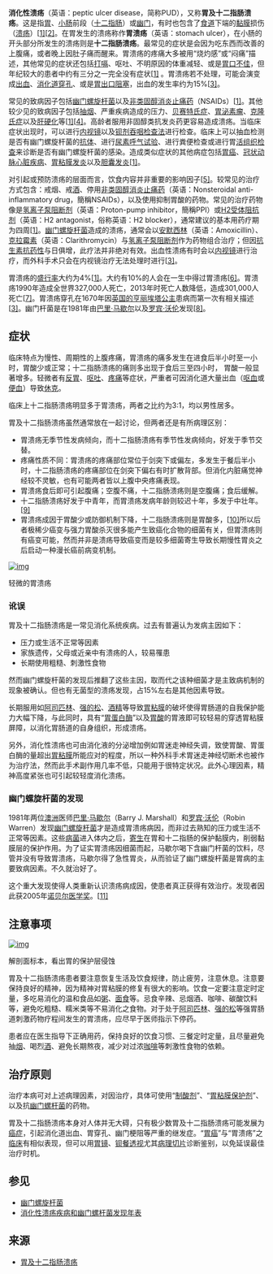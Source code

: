 **消化性溃疡**（英语：peptic ulcer disease，简称PUD），又称**胃及十二指肠溃疡**。这是指[胃](https://zh.wikipedia.org/wiki/胃)、[小肠](https://zh.wikipedia.org/wiki/小腸)前段（[十二指肠](https://zh.wikipedia.org/wiki/十二指肠)）或[幽门](https://zh.wikipedia.org/wiki/幽门)，有时也包含了[食道](https://zh.wikipedia.org/wiki/食道)下端的[黏膜](https://zh.wikipedia.org/wiki/黏膜)损伤（[溃疡](https://zh.wikipedia.org/wiki/潰瘍)）[[1\]](https://zh.wikipedia.org/wiki/胃及十二指肠潰瘍#cite_note-Na2011-1)[[2\]](https://zh.wikipedia.org/wiki/胃及十二指肠潰瘍#cite_note-2)。在胃发生的溃疡称作**胃溃疡**（英语：stomach ulcer），在小肠的开头部分所发生的溃疡则是**十二指肠溃疡**。最常见的症状是会因为吃东西而改善的上腹痛，或者晚上因肚子痛而醒来。胃溃疡的疼痛大多被用“烧灼感”或“闷痛”描述，其他常见的症状还包括[打嗝](https://zh.wikipedia.org/wiki/打嗝)、呕吐、不明原因的体重减轻、或是[胃口不佳](https://zh.wikipedia.org/wiki/胃口不佳)，但年纪较大的患者中约有三分之一完全没有症状[[1\]](https://zh.wikipedia.org/wiki/胃及十二指肠潰瘍#cite_note-Na2011-1) 。胃溃疡若不处理，可能会演变成[出血](https://zh.wikipedia.org/wiki/消化道出血)、[消化道穿孔](https://zh.wikipedia.org/w/index.php?title=消化道穿孔&action=edit&redlink=1)、或是[胃出口阻塞](https://zh.wikipedia.org/wiki/胃出口阻塞)，出血的发生率约为15%[[3\]](https://zh.wikipedia.org/wiki/胃及十二指肠潰瘍#cite_note-Mil2011-3)。

常见的致病因子包括[幽门螺旋杆菌](https://zh.wikipedia.org/wiki/幽門螺旋桿菌)以及[非类固醇消炎止痛药](https://zh.wikipedia.org/wiki/非類固醇消炎止痛藥)（NSAIDs）[[1\]](https://zh.wikipedia.org/wiki/胃及十二指肠潰瘍#cite_note-Na2011-1)。其他较少见的致病因子包括[抽烟](https://zh.wikipedia.org/wiki/抽煙)、严重疾病造成的压力、[贝赛特氏症](https://zh.wikipedia.org/wiki/貝賽特氏症)、[胃泌素瘤](https://zh.wikipedia.org/w/index.php?title=胃泌素瘤&action=edit&redlink=1)、[克隆氏症](https://zh.wikipedia.org/wiki/克隆氏症)以及[肝硬化](https://zh.wikipedia.org/wiki/肝硬化)等[[1\]](https://zh.wikipedia.org/wiki/胃及十二指肠潰瘍#cite_note-Na2011-1)[[4\]](https://zh.wikipedia.org/wiki/胃及十二指肠潰瘍#cite_note-St2002-4)。高龄者服用非固醇类抗发炎药更容易造成溃疡。当临床症状出现时，可以进行[内视镜](https://zh.wikipedia.org/wiki/內視鏡)以及[钡剂吞咽检查法](https://zh.wikipedia.org/wiki/鋇劑吞嚥檢查法)进行检查。临床上可以抽血检测是否有幽门螺旋杆菌的[抗体](https://zh.wikipedia.org/wiki/抗体)、进行[尿素呼气试验](https://zh.wikipedia.org/w/index.php?title=尿素呼氣試驗&action=edit&redlink=1)、进行粪便检查或进行胃[活组织检查](https://zh.wikipedia.org/wiki/活組織檢查)来诊断是否有幽门螺旋杆菌的感染。造成类似症状的其他病症包括[胃癌](https://zh.wikipedia.org/wiki/胃癌)、[冠状动脉心脏疾病](https://zh.wikipedia.org/wiki/冠狀動脈心臟疾病)、[胃粘膜发炎](https://zh.wikipedia.org/wiki/胃粘膜發炎)以及[胆囊发炎](https://zh.wikipedia.org/wiki/膽囊發炎)[[1\]](https://zh.wikipedia.org/wiki/胃及十二指肠潰瘍#cite_note-Na2011-1)。

对引起或预防溃疡的层面而言，饮食内容并非重要的影响因子[[5\]](https://zh.wikipedia.org/wiki/胃及十二指肠潰瘍#cite_note-5)。较常见的治疗方式包含：戒烟、戒[酒](https://zh.wikipedia.org/wiki/酒)、停用[非类固醇消炎止痛药](https://zh.wikipedia.org/wiki/非類固醇消炎止痛藥)（英语：Nonsteroidal anti-inflammatory drug，簡稱NSAIDs），以及使用抑制胃酸的药物。常见的治疗药物像是[氢离子泵阻断剂](https://zh.wikipedia.org/wiki/氫離子幫浦阻斷劑)（英语：Proton-pump inhibitor，簡稱PPI）或[H2受体阻抗剂](https://zh.wikipedia.org/wiki/H2受体阻抗剂)（英语：H2 antagonist，俗称英语：H2 blocker），通常建议的基本用药疗期为四周[[1\]](https://zh.wikipedia.org/wiki/胃及十二指肠潰瘍#cite_note-Na2011-1)。[幽门螺旋杆菌](https://zh.wikipedia.org/wiki/幽門螺旋桿菌)造成的溃疡，通常会以[安默西林](https://zh.wikipedia.org/wiki/安默西林)（英语：Amoxicillin）、[克拉霉素](https://zh.wikipedia.org/wiki/克拉黴素)（英语：Clarithromycin）与[氢离子泵阻断剂](https://zh.wikipedia.org/wiki/氫離子幫浦阻斷劑)作为药物组合治疗；但因[抗生素抗药性](https://zh.wikipedia.org/wiki/抗生素抗藥性)与日俱增，此疗法并非绝对有效。出血性溃疡有时会以[内视镜](https://zh.wikipedia.org/wiki/內視鏡)进行治疗，而外科手术只会在内视镜治疗无法处理时进行[[3\]](https://zh.wikipedia.org/wiki/胃及十二指肠潰瘍#cite_note-Mil2011-3)。

胃溃疡的[盛行率](https://zh.wikipedia.org/wiki/患病率)大约为4%[[1\]](https://zh.wikipedia.org/wiki/胃及十二指肠潰瘍#cite_note-Na2011-1)。大约有10%的人会在一生中得过胃溃疡[[6\]](https://zh.wikipedia.org/wiki/胃及十二指肠潰瘍#cite_note-Snow2008-6)。胃溃疡1990年造成全世界327,000人死亡，2013年时死亡人数降低，造成301,000人死亡[[7\]](https://zh.wikipedia.org/wiki/胃及十二指肠潰瘍#cite_note-GDB2013-7)。胃溃疡穿孔在1670年因[英国的亨丽埃塔公主](https://zh.wikipedia.org/wiki/英國的亨麗埃塔公主)患病而第一次有相关描述[[3\]](https://zh.wikipedia.org/wiki/胃及十二指肠潰瘍#cite_note-Mil2011-3)。幽门杆菌是在1981年由[巴里·马歇尔](https://zh.wikipedia.org/wiki/巴里·马歇尔)以及[罗宾·沃伦](https://zh.wikipedia.org/wiki/罗宾·沃伦)发现[[8\]](https://zh.wikipedia.org/wiki/胃及十二指肠潰瘍#cite_note-Wang2011-8)。

## 症状

临床特点为慢性、周期性的上腹疼痛，胃溃疡的痛多发生在进食后半小时至一小时，胃酸少或正常；十二指肠溃疡的痛则多出现于食后三至四小时， 胃酸一般显著增多。轻微者有[反胃](https://zh.wikipedia.org/wiki/反胃)、[呕吐](https://zh.wikipedia.org/wiki/嘔吐)、[疼痛](https://zh.wikipedia.org/wiki/疼痛)等症状，严重者可因消化道大量出血（[呕血](https://zh.wikipedia.org/wiki/呕血)或[便血](https://zh.wikipedia.org/wiki/便血)）导致[休克](https://zh.wikipedia.org/wiki/休克)。

临床上十二指肠溃疡明显多于胃溃疡，两者之比约为3∶1，均以男性居多。

胃及十二指肠溃疡虽然通常放在一起讨论，但两者还是有所病理区别：

- 胃溃疡无季节性发病倾向，而十二指肠溃疡有季节性发病倾向，好发于季节交替。
- 疼痛性质不同：胃溃疡的疼痛部位常位于剑突下或偏左，多发生于餐后半小时，十二指肠溃疡的疼痛部位在剑突下偏右有时扩散背部。但消化内脏痛觉神经较不灵敏，也有可能两者皆以上腹中央疼痛表现。
- 胃溃疡食后即可引起腹痛；空腹不痛，十二指肠溃疡则是空腹痛；食后缓解。
- 十二指肠溃疡好发于中青年，而胃溃疡发病年龄则较迟十年，多发于中壮年。[[9\]](https://zh.wikipedia.org/wiki/胃及十二指肠潰瘍#cite_note-9)
- 胃溃疡成因于胃酸少或防御机制下降，十二指肠溃疡则是胃酸多，[[10\]](https://zh.wikipedia.org/wiki/胃及十二指肠潰瘍#cite_note-10)所以后者极稀少癌变与强力胃酸杀灭很多能产生致癌化合物的细菌有关，但胃溃疡则有癌变可能，然而并非是溃疡导致癌变而是较多细菌寄生导致长期慢性胃炎之后启动一种漫长癌前病变机制。

[![img](https://upload.wikimedia.org/wikipedia/commons/thumb/f/f1/Benign_gastric_ulcer_1.jpg/200px-Benign_gastric_ulcer_1.jpg)](https://zh.wikipedia.org/wiki/File:Benign_gastric_ulcer_1.jpg)

轻微的胃溃疡

### 讹误

胃及十二指肠溃疡是一常见消化系统疾病。过去有普遍认为发病主因如下：

- 压力或生活不正常等因素
- 家族遗传，父母或近亲中有溃疡的人，较易罹患
- 长期使用粗糙、刺激性食物

然而幽门螺旋杆菌的发现后推翻了这些主因，取而代之该种细菌才是主致病机制的现象被确认。但也有无菌型的溃疡发现，占15%左右是其他因素导致。

长期服用如[阿司匹林](https://zh.wikipedia.org/wiki/阿司匹林)、[强的松](https://zh.wikipedia.org/wiki/强的松)、[酒精](https://zh.wikipedia.org/wiki/酒精)等导致[胃粘膜](https://zh.wikipedia.org/wiki/胃黏膜)的破坏使得胃肠道的自我保护能力大幅下降，与此同时，具有“[胃蛋白酶](https://zh.wikipedia.org/wiki/胃蛋白酶)”以及[胃酸](https://zh.wikipedia.org/wiki/胃酸)的胃液即可较轻易的穿透胃粘膜屏障，以消化胃肠道的自身组织，形成溃疡。

另外，消化性溃疡也可由消化液的分泌增加例如胃迷走神经失调，致使胃酸、胃蛋白酶的量超出[胃粘膜](https://zh.wikipedia.org/wiki/胃黏膜)所能应对的程度，所以一种外科手术胃迷走神经切断术也被作为治疗法，然而此手术副作用几率不低，只能用于很特定状况。此外心理因素，精神高度紧张也可引起较轻度消化溃疡。

### 幽门螺旋杆菌的发现

1981年两位[澳洲](https://zh.wikipedia.org/wiki/澳洲)医师[巴里·马歇尔](https://zh.wikipedia.org/wiki/巴里·马歇尔)（Barry J. Marshall）和[罗宾·沃伦](https://zh.wikipedia.org/wiki/羅賓·沃倫)（Robin Warren）发现[幽门螺旋杆菌](https://zh.wikipedia.org/wiki/幽門螺旋桿菌)才是造成胃溃疡病因，而非过去熟知的压力或生活不正常等因素。这些[病菌](https://zh.wikipedia.org/wiki/病菌)进入体内之后，[寄生](https://zh.wikipedia.org/wiki/寄生)在胃和十二指肠的保护黏膜内，削弱黏膜层的保护作用。为了证实胃溃疡因细菌而起，马歇尔喝下含幽门杆菌的饮料，尽管并没有导致胃溃疡，马歇尔得了急性胃炎，从而验证了幽门螺旋杆菌是胃病的主要致病因素。不久就治好了。

这个重大发现使得人类重新认识溃疡病成因，使患者真正获得有效治疗。发现者因此获2005年[诺贝尔医学奖](https://zh.wikipedia.org/wiki/諾貝爾醫學獎)。[[11\]](https://zh.wikipedia.org/wiki/胃及十二指肠潰瘍#cite_note-11)

## 注意事项

[![img](https://upload.wikimedia.org/wikipedia/commons/thumb/5/5e/Benign_gastric_ulcer_3.jpg/240px-Benign_gastric_ulcer_3.jpg)](https://zh.wikipedia.org/wiki/File:Benign_gastric_ulcer_3.jpg)

解剖面标本，看出胃的保护层侵蚀

胃及十二指肠溃疡患者要注意恢复生活及饮食规律，防止疲劳，注意休息。注意要保持良好的精神，因为精神对胃粘膜的修复有很大的影响。饮食一定要注意定时定量，多吃易消化的温和食品如[粥](https://zh.wikipedia.org/wiki/粥)、[面食](https://zh.wikipedia.org/wiki/麵食)等。忌食辛辣、忌烟酒、咖啡、碳酸饮料等，避免吃粗糙、糯米类等不易消化之食物。对于处于[阿司匹林](https://zh.wikipedia.org/wiki/阿司匹林)、[强的松](https://zh.wikipedia.org/wiki/强的松)等强胃肠道刺激药物疗程间发生的胃溃疡，应尽早于医师指示下停药。

患者应在医生指导下正确用药，保持良好的饮食习惯、三餐定时定量，且尽量避免抽[烟](https://zh.wikipedia.org/wiki/煙)、喝烈[酒](https://zh.wikipedia.org/wiki/酒)、避免长期熬夜，减少对过浓[咖啡](https://zh.wikipedia.org/wiki/咖啡)等刺激性食物的依赖。

## 治疗原则

治疗本病可对上述病理因素，对因治疗，具体可使用“[制酸剂](https://zh.wikipedia.org/wiki/制酸劑)”、“[胃粘膜保护剂](https://zh.wikipedia.org/w/index.php?title=胃粘膜保护剂&action=edit&redlink=1)”、以及抗[幽门螺杆菌](https://zh.wikipedia.org/wiki/幽门螺杆菌)的药物。

胃及十二指肠溃疡本身对人体并无大碍，只有极少数胃及十二指肠溃疡可能发展为[癌症](https://zh.wikipedia.org/wiki/癌症)，引起消化道出血、胃穿孔、幽门梗阻等严重的继发症。“[胃癌](https://zh.wikipedia.org/wiki/胃癌)”与“胃溃疡”之[临床](https://zh.wikipedia.org/w/index.php?title=臨床&action=edit&redlink=1)有相似表现，但可以用[胃镜](https://zh.wikipedia.org/wiki/胃镜)、[钡餐透视](https://zh.wikipedia.org/w/index.php?title=钡餐透视&action=edit&redlink=1)尤其[病理切片](https://zh.wikipedia.org/wiki/病理切片)诊断鉴别，以免延误最佳治疗时机。

## 参见

- [幽门螺旋杆菌](https://zh.wikipedia.org/wiki/幽門螺旋桿菌)
- [消化性溃疡疾病和幽门螺杆菌发现年表](https://zh.wikipedia.org/wiki/消化性潰瘍疾病和幽門螺桿菌發現年表)



## 来源

- [胃及十二指肠溃疡](https://zh.wikipedia.org/wiki/%E8%83%83%E5%8F%8A%E5%8D%81%E4%BA%8C%E6%8C%87%E8%82%A0%E6%BD%B0%E7%98%8D)
